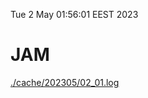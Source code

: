 Tue  2 May 01:56:01 EEST 2023
# JAM
<a href='./cache/202305/02_01.log'>./cache/202305/02_01.log</a>
